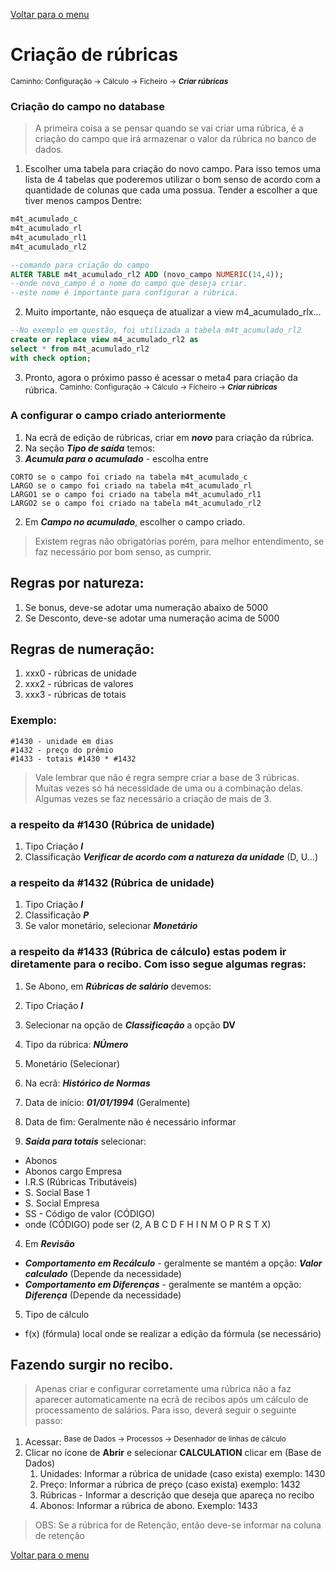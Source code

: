 [Voltar para o menu](readme.md)
# Criação de rúbricas
 <sup>Caminho: Configuração -> Cálculo -> Ficheiro -> ***Criar rúbricas***</sup>

### Criação do campo no database
> A primeira coisa a se pensar quando se vai criar uma rúbrica, é a criação do campo que irá armazenar o valor da rúbrica no banco de dados.
1. Escolher uma tabela para criação do novo campo. Para isso temos uma lista de 4 tabelas que poderemos utilizar o bom senso de acordo com a quantidade de colunas que cada uma possua. Tender a escolher a que tiver menos campos Dentre:
```sql 
m4t_acumulado_c
m4t_acumulado_rl
m4t_acumulado_rl1
m4t_acumulado_rl2

--comando para criação do campo
ALTER TABLE m4t_acumulado_rl2 ADD (novo_campo NUMERIC(14,4));
--onde novo_campo é o nome do campo que deseja criar. 
--este nome é importante para configurar a rúbrica.
```
2. Muito importante, não esqueça de atualizar a view m4_acumulado_rlx... 
```sql
--No exemplo em questão, foi utilizada a tabela m4t_acumulado_rl2
create or replace view m4_acumulado_rl2 as
select * from m4t_acumulado_rl2
with check option;
```
3. Pronto, agora o próximo passo é acessar o meta4 para criação da rúbrica.
<sup>Caminho: Configuração -> Cálculo -> Ficheiro -> ***Criar rúbricas***</sup>

### A configurar o campo criado anteriormente
1. Na ecrã de edição de rúbricas, criar em ***novo*** para criação da rúbrica.
2. Na seção ***Tipo de saída*** temos:
 1. ***Acumula para o acumulado*** - escolha entre 
```
CORTO se o campo foi criado na tabela m4t_acumulado_c
LARGO se o campo foi criado na tabela m4t_acumulado_rl
LARGO1 se o campo foi criado na tabela m4t_acumulado_rl1
LARGO2 se o campo foi criado na tabela m4t_acumulado_rl2
```
 2. Em ***Campo no acumulado***, escolher o campo criado.

> Existem regras não obrigatórias porém, para melhor entendimento, se faz necessário por bom senso, as cumprir.
## Regras por natureza:
1. Se bonus, deve-se adotar uma numeração abaixo de 5000
2. Se Desconto, deve-se adotar uma numeração acima de 5000
## Regras de numeração:
1. xxx0 - rúbricas de unidade
2. xxx2 - rúbricas de valores 
3. xxx3 - rúbricas de totais 
### Exemplo: 
```
#1430 - unidade em dias
#1432 - preço do prêmio 
#1433 - totais #1430 * #1432
```
> Vale lembrar que não é regra sempre criar a base de 3 rúbricas. Muitas vezes só há necessidade de uma ou a combinação delas.
Algumas vezes se faz necessário a criação de mais de 3. 

### a respeito da #1430 (Rúbrica de unidade)  
1. Tipo Criação ***I***
2. Classificação ***Verificar de acordo com a natureza da unidade*** (D, U...)

### a respeito da #1432 (Rúbrica de unidade) 
1. Tipo Criação ***I***
2. Classificação ***P*** 
3. Se valor monetário, selecionar ***Monetário***

### a respeito da #1433 (Rúbrica de cálculo) estas podem ir diretamente para o recibo. Com isso segue algumas regras:
1. Se Abono, em ***Rúbricas de salário*** devemos:
  1. Tipo Criação ***I***
  2. Selecionar na opção de ***Classificação*** a opção **DV** 
  3. Tipo da rúbrica: ***NÚmero*** 
  4. Monetário (Selecionar)

2. Na ecrã: ***Histórico de Normas***
  1. Data de início: ***01/01/1994*** (Geralmente)
  2. Data de fim: Geralmente não é necessário informar
  3. ***Saída para totais*** selecionar:

 * Abonos
 * Abonos cargo Empresa
 * I.R.S (Rúbricas Tributáveis)
 * S. Social Base 1
 * S. Social Empresa
 * SS - Código de valor (CÓDIGO)
 * onde (CÓDIGO) pode ser (2, A B C D F H I N M O P R S T X)

  4. Em ***Revisão*** 

 * ***Comportamento em Recálculo*** - geralmente se mantém a opção: ***Valor calculado*** (Depende da necessidade)
 * ***Comportamento em Diferenças*** -  geralmente se mantém a opção: ***Diferença*** (Depende da necessidade)
  5. Tipo de cálculo
 * f(x) (fórmula) local onde se realizar a edição da fórmula (se necessário)

## Fazendo surgir no recibo.
> Apenas criar e configurar corretamente uma rúbrica não a faz aparecer automaticamente na ecrã de recibos após um cálculo de processamento de salários. Para isso, deverá seguir o seguinte passo:

1. Acessar: <sup>Base de Dados -> Processos -> Desenhador de linhas de cálculo</sup>
2. Clicar no ícone de **Abrir** e selecionar **CALCULATION** clicar em (Base de Dados)
    1. Unidades: Informar a rúbrica de unidade (caso exista) exemplo: 1430
    2. Preço: Informar a rúbrica de preço (caso exista) exemplo: 1432
    3. Rúbricas - Informar a descrição que deseja que apareça no recibo
    4. Abonos: Informar a rúbrica de abono. Exemplo: 1433

> OBS: Se a rúbrica for de Retenção, então deve-se informar na coluna de retenção


[Voltar para o menu](readme.md)